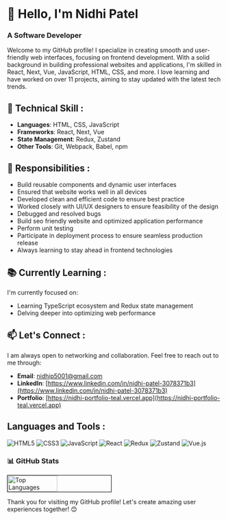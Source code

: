 # 👋 Hello, I'm Nidhi Patel

### A Software Developer
Welcome to my GitHub profile! I specialize in creating smooth and user-friendly web interfaces, focusing on frontend development. With a solid background in building professional websites and applications, I'm skilled in React, Next, Vue, JavaScript, HTML, CSS, and more. I love learning and have worked on over 11 projects, aiming to stay updated with the latest tech trends.

## 🚀 Technical Skill : 
- **Languages**: HTML, CSS, JavaScript
- **Frameworks**: React, Next, Vue
- **State Management**: Redux, Zustand
- **Other Tools**: Git, Webpack, Babel, npm

 ## 💼 Responsibilities :
- Build reusable components and dynamic user interfaces 
- Ensured that website works well in all devices
- Developed clean and efficient code to ensure best practice
- Worked closely with UI/UX designers to ensure feasibility of the design
- Debugged and resolved bugs
- Build seo friendly website and optimized application performance
- Perform unit testing
- Participate in deployment process to ensure seamless production release
- Always learning to stay ahead in frontend technologies

## 📚 Currently Learning :
I'm currently focused on:
- Learning TypeScript ecosystem and Redux state management
- Delving deeper into optimizing web performance

## 📫 Let's Connect :
I am always open to networking and collaboration. Feel free to reach out to me through:
- **Email**: [nidhip5001@gmail.com](mailto:nidhip5001@gmail.com)
- **LinkedIn**: [https://www.linkedin.com/in/nidhi-patel-3078371b3](https://www.linkedin.com/in/nidhi-patel-3078371b3)
- **Portfolio**: [https://nidhi-portfolio-teal.vercel.app](https://nidhi-portfolio-teal.vercel.app)

## Languages and Tools :
![HTML5](https://img.shields.io/badge/-HTML5-E34F26?logo=html5&logoColor=white)
![CSS3](https://img.shields.io/badge/-CSS3-1572B6?logo=css3&logoColor=white)
![JavaScript](https://img.shields.io/badge/-JavaScript-F7DF1E?logo=javascript&logoColor=black)
![React](https://img.shields.io/badge/-React-61DAFB?logo=react&logoColor=white)
![Redux](https://img.shields.io/badge/-Redux-764ABC?logo=redux&logoColor=white)
![Zustand](https://img.shields.io/badge/-Zustand-764ABC?logo=zustand&logoColor=white)
![Vue.js](https://img.shields.io/badge/-Vue.js-4FC08D?logo=vue.js&logoColor=white)

### 📊 GitHub Stats
<div style="display: flex; justify-content: space-between;">
  <img src="https://github-readme-stats.vercel.app/api/top-langs/?username=nidhip05&layout=compact&theme=radical&bg_color=ffffff&border_color=000000&title_color=000000&text_color=000000&icon_color=000000" alt="Top Languages" style="width: 48%; border: 1px solid black;">
</div>

Thank you for visiting my GitHub profile! Let's create amazing user experiences together! 😊
